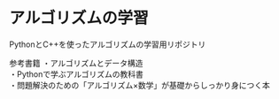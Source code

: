 # アルゴリズムの学習
PythonとC++を使ったアルゴリズムの学習用リポジトリ<br>

参考書籍
・アルゴリズムとデータ構造<br>
・Pythonで学ぶアルゴリズムの教科書<br>
・問題解決のための「アルゴリズム×数学」が基礎からしっかり身につく本<br>
